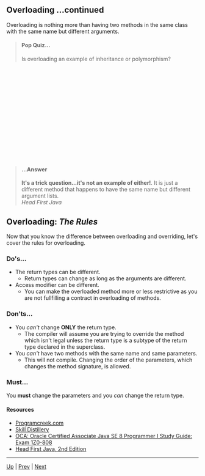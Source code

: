 ## Overloading ...continued

Overloading is nothing more than having two methods in the same class with the same name but different arguments.

> #### Pop Quiz...
>Is overloading an example of inheritance or polymorphism?

```


















```
> #### ...Answer
>**It's a trick question...it's not an example of either!**. 
It is just a different method that happens to have the same name but different argument lists.  
_Head First Java_

## Overloading: _The Rules_

Now that you know the difference between overloading and overriding, let's cover the rules for overloading.

### Do's...
* The return types can be different.
  * Return types can change as long as the arguments are different.
* Access modifier can be different.
  * You can make the overloaded method more or less restrictive as you are not fullfilling a contract in overloading of methods.

### Don'ts...
* You _can't_ change **ONLY** the return type.
  * The compiler will assume you are trying to override the method which isn't legal unless the return type is a subtype of the return type declared in the superclass.
* You _can't_ have two methods with the same name and same parameters. 
  * This will not compile.  Changing the order of the parameters, which changes the method signature, is allowed.

### Must...
You **must** change the parameters and you _can_ change the return type.
  
#### Resources
* [Programcreek.com](https://www.programcreek.com/2009/02/overriding-and-overloading-in-java-with-examples/)
* [Skill Distillery](https://github.com/SkillDistillery/SD20/blob/07b4bda901353004c384bd88cf5c5837240d9962/jfop/Methods/parameters2.md)
* [OCA: Oracle Certified Associate Java SE 8 Programmer I Study Guide: Exam 1Z0-808](https://www.oreilly.com/library/view/oca-oracle-certified/9781118957424/)
* [Head First Java, 2nd Edition](https://www.oreilly.com/library/view/head-first-java/0596009208/)

<hr>

[Up](../master/README.md) | [Prev](https://github.com/robrides/methodoverloading/blob/master/overloadOverride.md) | [Next](https://github.com/robrides/methodoverloading/blob/master/overloadMethodChoiceAutoboxing.md)